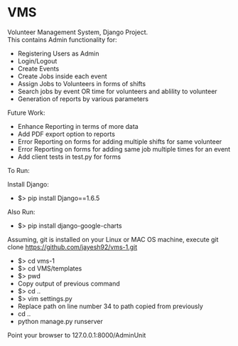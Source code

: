 VMS
===

Volunteer Management System, Django Project.<br />
This contains Admin functionality for:<br />
  - Registering Users as Admin<br />
  - Login/Logout<br />
  - Create Events<br />
  - Create Jobs inside each event<br />
  - Assign Jobs to Volunteers in forms of shifts<br />
  - Search jobs by event OR time for volunteers and ablility to volunteer<br />
  - Generation of reports by various parameters<br />

Future Work:<br />
  - Enhance Reporting in terms of more data<br />
  - Add PDF export option to reports<br />
  - Error Reporting on forms for adding multiple shifts for same volunteer<br />
  - Error Reporting on forms for adding same job multiple times for an event<br />
  - Add client tests in test.py for forms<br />

To Run: <br />

Install Django:
  - $> pip install Django==1.6.5 <br />

Also Run:
  - $> pip install django-google-charts

Assuming, git is installed on your Linux or MAC OS machine, execute git clone https://github.com/jayesh92/vms-1.git <br />

  - $> cd vms-1 <br />
  - $> cd VMS/templates<br />
  - $> pwd<br />
  - Copy output of previous command
  - $> cd .. <br />
  - $> vim settings.py <br />
  - Replace path on line number 34 to path copied from previously<br />
  - cd ..<br />
  - python manage.py runserver<br />

Point your browser to 127.0.0.1:8000/AdminUnit<br />
